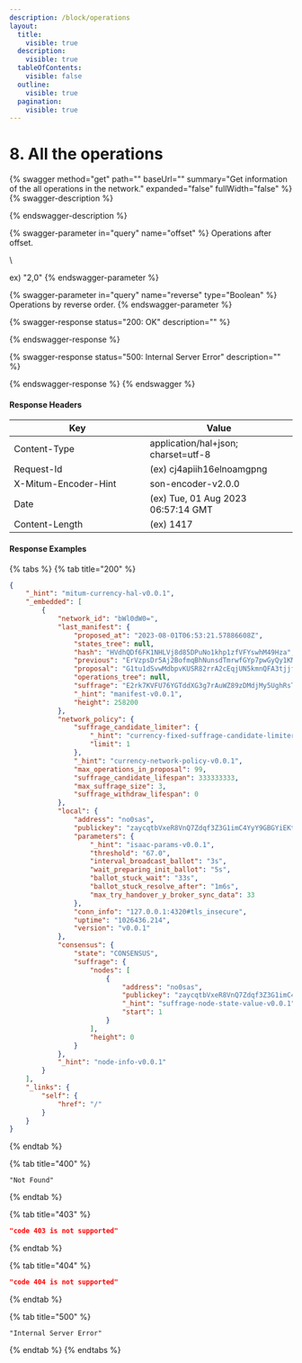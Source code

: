 ```yaml
---
description: /block/operations
layout:
  title:
    visible: true
  description:
    visible: true
  tableOfContents:
    visible: false
  outline:
    visible: true
  pagination:
    visible: true
---
```


# 8. All the operations

{% swagger method="get" path="" baseUrl="" summary="Get information of the all operations in the network." expanded="false" fullWidth="false" %}
{% swagger-description %}

{% endswagger-description %}

{% swagger-parameter in="query" name="offset" %}
Operations after offset.

\


ex) "2,0"
{% endswagger-parameter %}

{% swagger-parameter in="query" name="reverse" type="Boolean" %}
Operations by reverse order.
{% endswagger-parameter %}

{% swagger-response status="200: OK" description="" %}

{% endswagger-response %}

{% swagger-response status="500: Internal Server Error" description="" %}

{% endswagger-response %}
{% endswagger %}



#### Response Headers

<table><thead><tr><th width="226">Key</th><th>Value</th></tr></thead><tbody><tr><td>Content-Type</td><td>application/hal+json; charset=utf-8</td></tr><tr><td>Request-Id</td><td>(ex) cj4apiih16elnoamgpng</td></tr><tr><td>X-Mitum-Encoder-Hint</td><td>son-encoder-v2.0.0</td></tr><tr><td>Date</td><td>(ex) Tue, 01 Aug 2023 06:57:14 GMT</td></tr><tr><td>Content-Length</td><td>(ex) 1417</td></tr></tbody></table>



#### Response Examples

{% tabs %}
{% tab title="200" %}
```json
{
    "_hint": "mitum-currency-hal-v0.0.1",
    "_embedded": [
        {
            "network_id": "bWl0dW0=",
            "last_manifest": {
                "proposed_at": "2023-08-01T06:53:21.57886608Z",
                "states_tree": null,
                "hash": "HVdhQDf6FK1NHLVj8d85DPuNo1khp1zfVFYswhM49Hza",
                "previous": "ErVzpsDr5Aj2BofmqBhNunsdTmrwfGYp7pwGyQy1KM5n",
                "proposal": "G1tu1dSvwMdbpvKUSR82rrA2cEqjUN5kmnQFA3tjjfQB",
                "operations_tree": null,
                "suffrage": "E2rk7KVFU76YGTddXG3g7rAuWZ89zDMdjMy5UghRsTK9",
                "_hint": "manifest-v0.0.1",
                "height": 258200
            },
            "network_policy": {
                "suffrage_candidate_limiter": {
                    "_hint": "currency-fixed-suffrage-candidate-limiter-rule-v0.0.1",
                    "limit": 1
                },
                "_hint": "currency-network-policy-v0.0.1",
                "max_operations_in_proposal": 99,
                "suffrage_candidate_lifespan": 333333333,
                "max_suffrage_size": 3,
                "suffrage_withdraw_lifespan": 0
            },
            "local": {
                "address": "no0sas",
                "publickey": "zaycqtbVxeR8VnQ7Zdqf3Z3G1imC4YyY9GBGYiEKtKx2mpu",
                "parameters": {
                    "_hint": "isaac-params-v0.0.1",
                    "threshold": "67.0",
                    "interval_broadcast_ballot": "3s",
                    "wait_preparing_init_ballot": "5s",
                    "ballot_stuck_wait": "33s",
                    "ballot_stuck_resolve_after": "1m6s",
                    "max_try_handover_y_broker_sync_data": 33
                },
                "conn_info": "127.0.0.1:4320#tls_insecure",
                "uptime": "1026436.214",
                "version": "v0.0.1"
            },
            "consensus": {
                "state": "CONSENSUS",
                "suffrage": {
                    "nodes": [
                        {
                            "address": "no0sas",
                            "publickey": "zaycqtbVxeR8VnQ7Zdqf3Z3G1imC4YyY9GBGYiEKtKx2mpu",
                            "_hint": "suffrage-node-state-value-v0.0.1",
                            "start": 1
                        }
                    ],
                    "height": 0
                }
            },
            "_hint": "node-info-v0.0.1"
        }
    ],
    "_links": {
        "self": {
            "href": "/"
        }
    }
}
```
{% endtab %}

{% tab title="400" %}
```
"Not Found"
```
{% endtab %}

{% tab title="403" %}
```json
"code 403 is not supported"
```
{% endtab %}

{% tab title="404" %}
```json
"code 404 is not supported"
```
{% endtab %}

{% tab title="500" %}
```
"Internal Server Error"
```
{% endtab %}
{% endtabs %}

